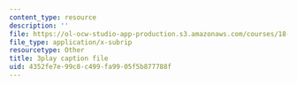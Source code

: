 ```yaml
---
content_type: resource
description: ''
file: https://ol-ocw-studio-app-production.s3.amazonaws.com/courses/18-02-multivariable-calculus-fall-2007/4352fe7e99c8c499fa9905f5b877788f_ZwpwmGP5ITM.srt
file_type: application/x-subrip
resourcetype: Other
title: 3play caption file
uid: 4352fe7e-99c8-c499-fa99-05f5b877788f
---
```

